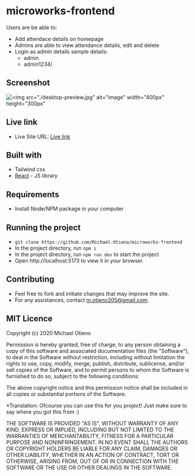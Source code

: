 # microworks-frontend

Users are be able to:

- Add attendace details on homepage
- Admins are able to view attendance details, edit and delete
- Login as admin details sample details: 
    - admin
    - admin1234/

## Screenshot

![<img src="./desktop-preview.jpg" alt="image" width="400px" height="300px"](./desktop-preview.jpg)
<!-- ![<img src="./mobile-design-detail-dark.jpg" alt="image" width="500px" height="400px"](./mobile-design-detail-dark.jpg) -->

## Live link

- Live Site URL: [Live link](https://microworks-frontend.vercel.app/home)

## Built with

- Tailwind css
- [React](https://reactjs.org/) - JS library

## Requirements
- Install Node/NPM package in your computer

## Running the project

- `git clone https://github.com/Michael-Otieno/microworks-frontend`
- In the project directory, run `npm i`
- In the project directory, run `npm run dev` to start the project
- Open http://localhost:5173 to view it in your browser.


## Contributing
- Feel free to fork and initiate changes that may improve the site.
- For any assistances, contact m.otieno205@gmail.com.



## MIT Licence
Copyright (c) 2020 Michael Otieno

Permission is hereby granted, free of charge, to any person obtaining a copy of this software and associated documentation files (the "Software"), to deal in the Software without restriction, including without limitation the rights to use, copy, modify, merge, publish, distribute, sublicense, and/or sell copies of the Software, and to permit persons to whom the Software is furnished to do so, subject to the following conditions:

The above copyright notice and this permission notice shall be included in all copies or substantial portions of the Software.

*Translation: Ofcourse you can use this for you project! Just make sure to say where you got this from :)

THE SOFTWARE IS PROVIDED "AS IS", WITHOUT WARRANTY OF ANY KIND, EXPRESS OR IMPLIED, INCLUDING BUT NOT LIMITED TO THE WARRANTIES OF MERCHANTABILITY, FITNESS FOR A PARTICULAR PURPOSE AND NONINFRINGEMENT. IN NO EVENT SHALL THE AUTHORS OR COPYRIGHT HOLDERS BE LIABLE FOR ANY CLAIM, DAMAGES OR OTHER LIABILITY, WHETHER IN AN ACTION OF CONTRACT, TORT OR OTHERWISE, ARISING FROM, OUT OF OR IN CONNECTION WITH THE SOFTWARE OR THE USE OR OTHER DEALINGS IN THE SOFTWARE.

